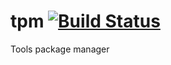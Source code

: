 # tpm [![Build Status](https://travis-ci.org/lapots/tpm.svg?branch=master)](https://travis-ci.org/lapots/tpm)
Tools package manager
